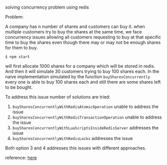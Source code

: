 solving concurrency problem using redis

Problem:

A company has n number of shares and customers can buy it. when multiple customers try to buy the
shares at the same time, we face concurrency issues allowing all customers requesting to buy at that specific time
to buy the shares even though there may or may not be enough shares for them to buy.

```
$ npm start
```

will first allocate 1000 shares for a company which will be stored in redis.
And then it will simulate 30 customers trying to buy 100 shares each. In the naive implementation
simulated by the function `buySharesConcurrently` every one is able to buy 100 shares each and still there
are some shares left to be bought.

To address this issue number of solutions are tried:

1. `buySharesConcurrentlyWithRedisAtomicOperation` unable to address the issue
2. `buySharesConcurrentlyWithRedisTransactionOperation` unable to address the issue
3. `buySharesConcurrentlyWithLuaScriptsInsideRedisServer` addresses the issue
4. `buySharesConcurrentlyWithRedisLocks` addresses the issue

Both option 3 and 4 addresses this issues with different approaches.

reference:
<a href="https://blog.stackademic.com/solving-concurrency-problems-with-redis-and-golang-720e68b2b95a" target="_blank">here</a>

